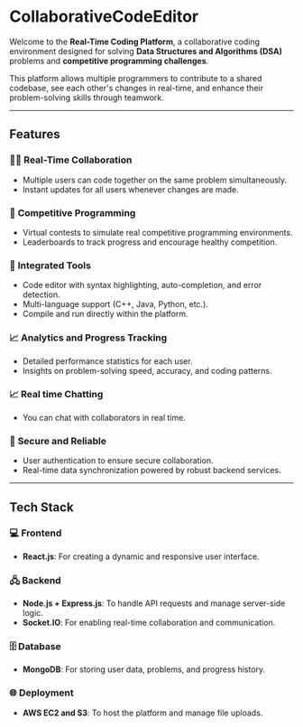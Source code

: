 # **CollaborativeCodeEditor**

Welcome to the **Real-Time Coding Platform**, a collaborative coding environment designed for solving **Data Structures and Algorithms (DSA)**  problems and **competitive programming challenges**.

This platform allows multiple programmers to contribute to a shared codebase, see each other's changes in real-time, and enhance their problem-solving skills through teamwork.

---

## **Features**

### 👩‍💻 **Real-Time Collaboration**
- Multiple users can code together on the same problem simultaneously.
- Instant updates for all users whenever changes are made.

### 🚀 **Competitive Programming**
- Virtual contests to simulate real competitive programming environments.
- Leaderboards to track progress and encourage healthy competition.

### 🔧 **Integrated Tools**
- Code editor with syntax highlighting, auto-completion, and error detection.
- Multi-language support (C++, Java, Python, etc.).
- Compile and run directly within the platform.

### 📈 **Analytics and Progress Tracking**
- Detailed performance statistics for each user.
- Insights on problem-solving speed, accuracy, and coding patterns.

### 📈 **Real time Chatting**
- You can chat with collaborators in real time.

### 🔐 **Secure and Reliable**
- User authentication to ensure secure collaboration.
- Real-time data synchronization powered by robust backend services.

---

## **Tech Stack**

### 💻 **Frontend**
- **React.js**: For creating a dynamic and responsive user interface.

### 🖧 **Backend**
- **Node.js + Express.js**: To handle API requests and manage server-side logic.
- **Socket.IO**: For enabling real-time collaboration and communication.

### 🗄️ **Database**
- **MongoDB**: For storing user data, problems, and progress history.

### 🌐 **Deployment**
- **AWS EC2 and S3**: To host the platform and manage file uploads.

